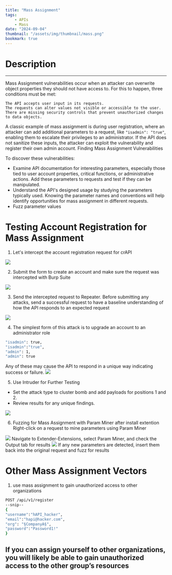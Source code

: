 ```yaml
---
title: "Mass Assignment"
tags:
    - APIs
    - Mass
date: "2024-09-04"
thumbnail: "/assets/img/thumbnail/mass.png"
bookmark: true
---
```

# Description
---
Mass Assignment vulnerabilities occur when an attacker can overwrite object properties they should not have access to. For this to happen, three conditions must be met:

    The API accepts user input in its requests.
    The requests can alter values not visible or accessible to the user.
    There are missing security controls that prevent unauthorized changes to data objects.

A classic example of mass assignment is during user registration, where an attacker can add additional parameters to a request, like `"isadmin": "true"`, enabling them to escalate their privileges to an administrator. If the API does not sanitize these inputs, the attacker can exploit the vulnerability and register their own admin account.
Finding Mass Assignment Vulnerabilities

To discover these vulnerabilities:
* Examine API documentation for interesting parameters, especially those tied to user account properties, critical functions, or administrative actions. Add these parameters to requests and test if they can be manipulated.
* Understand the API's designed usage by studying the parameters typically used. Knowing the parameter names and conventions will help identify opportunities for mass assignment in different requests.
* Fuzz parameter values

# Testing Account Registration for Mass Assignment
1. Let's intercept the account registration request for crAPI
<img src="/assets/img/mass/1.png">

2. Submit the form to create an account and make sure the request was intercepted with Burp Suite 
<img src="/assets/img/mass/2.png">

3. Send the intercepted request to Repeater. Before submitting any attacks, send a successful request to have a baseline understanding of how the API responds to an expected request
<img src="/assets/img/mass/3.png">

4. The simplest form of this attack is to upgrade an account to an administrator role
```bash
"isadmin": true,
"isadmin":"true",
"admin": 1,
"admin": true
```
Any of these may cause the API to respond in a unique way indicating success or failure.
<img src="/assets/img/mass/4.png">

5. Use Intruder for Further Testing
* Set the attack type to cluster bomb and add payloads for positions 1 and 2.
* Review results for any unique findings.
<img src="/assets/img/mass/5.png">

6. Fuzzing for Mass Assignment with Param Miner
after install extention
Right-click on a request to mine parameters using Param Miner
<img src="/assets/img/mass/7.png">
Navigate to Extender-Extensions, select Param Miner, and check the Output tab for results
<img src="/assets/img/mass/8.png">
If any new parameters are detected, insert them back into the original request and fuzz for results

# Other Mass Assignment Vectors
1. use mass assignment to gain unauthorized access to other organizations
```bash
POST /api/v1/register
--snip--
{
"username":"hAPI_hacker",
"email":"hapi@hacker.com",
"org": "§CompanyA§",
"password":"Password1!"
}
```
If you can assign yourself to other organizations, you will likely be able to gain unauthorized access to the other group’s resources
---